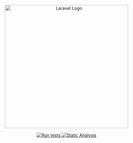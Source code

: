 <p align="center"><a href="https://laravel.com" target="_blank"><img src="https://raw.githubusercontent.com/laravel/art/master/logo-lockup/5%20SVG/2%20CMYK/1%20Full%20Color/laravel-logolockup-cmyk-red.svg" width="400" alt="Laravel Logo"></a></p>

<p align="center">
	<a href="https://github.com/nicolasAguilar180193/tdd_laravel_api/actions/workflows/test.yml">
		<img src="https://github.com/nicolasAguilar180193/tdd_laravel_api/actions/workflows/test.yml/badge.svg" alt="Run tests">
	</a>
	<a href="https://github.com/nicolasAguilar180193/tdd_laravel_api/actions/workflows/static.yml">
		<img src="https://github.com/nicolasAguilar180193/tdd_laravel_api/actions/workflows/static.yml/badge.svg" alt="Static Analysis">
	</a>
</p>
